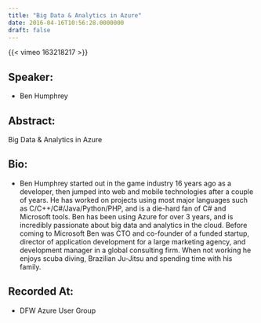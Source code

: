 ```yaml
---
title: "Big Data & Analytics in Azure"
date: 2016-04-16T10:56:28.0000000
draft: false
---
```


{{< vimeo 163218217 >}}

## Speaker:

 - Ben Humphrey

## Abstract:

<p>Big Data & Analytics in Azure</p>

## Bio:

 - <p>Ben Humphrey started out in the game industry 16 years ago as a developer, then jumped into web and mobile technologies after a couple of years. He has worked on projects using most major languages such as C/C++/C#/Java/Python/PHP, and is a die-hard fan of C# and Microsoft tools. Ben has been using Azure for over 3 years, and is incredibly passionate about big data and analytics in the cloud. Before coming to Microsoft Ben was CTO and co-founder of a funded startup, director of application development for a large marketing agency, and development manager in a global consulting firm. When not working he enjoys scuba diving, Brazilian Ju-Jitsu and spending time with his family. </p>

## Recorded At:

 - DFW Azure User Group

